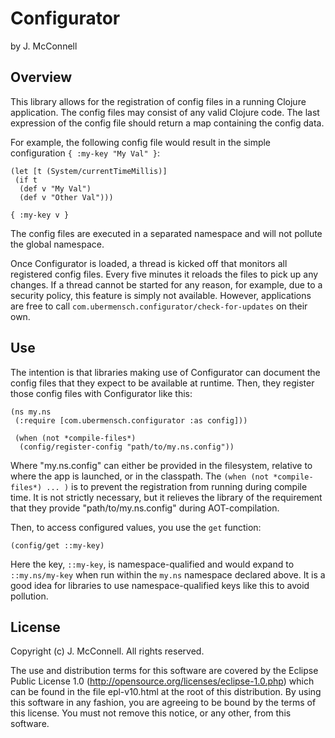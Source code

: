 # Configurator

by J. McConnell

## Overview

This library allows for the registration of config files in a running Clojure
application. The config files may consist of any valid Clojure code. The last
expression of the config file should return a map containing the config data.

For example, the following config file would result in the simple configuration
`{ :my-key "My Val" }`:

    (let [t (System/currentTimeMillis)]
     (if t
      (def v "My Val")
      (def v "Other Val")))
    
    { :my-key v }

The config files are executed in a separated namespace and will not pollute the
global namespace.

Once Configurator is loaded, a thread is kicked off that monitors all
registered config files. Every five minutes it reloads the files to pick up
any changes. If a thread cannot be started for any reason, for example, due to
a security policy, this feature is simply not available. However, applications
are free to call `com.ubermensch.configurator/check-for-updates` on their own.

## Use

The intention is that libraries making use of Configurator can document
the config files that they expect to be available at runtime. Then, they
register those config files with Configurator like this:

    (ns my.ns
     (:require [com.ubermensch.configurator :as config]))

     (when (not *compile-files*)
      (config/register-config "path/to/my.ns.config"))

Where "my.ns.config" can either be provided in the filesystem, relative to
where the app is launched, or in the classpath. The `(when (not *compile-files*)
... )` is to prevent the registration from running during compile time. It is
not strictly necessary, but it relieves the library of the requirement that
they provide "path/to/my.ns.config" during AOT-compilation.

Then, to access configured values, you use the `get` function:

    (config/get ::my-key)

Here the key, `::my-key`, is namespace-qualified and would expand to
`::my.ns/my-key` when run within the `my.ns` namespace declared above. It
is a good idea for libraries to use namespace-qualified keys like this to
avoid pollution.

## License

Copyright (c) J. McConnell. All rights reserved.

The use and distribution terms for this software are covered by the
Eclipse Public License 1.0 (http://opensource.org/licenses/eclipse-1.0.php)
which can be found in the file epl-v10.html at the root of this distribution.
By using this software in any fashion, you are agreeing to be bound by the
terms of this license.  You must not remove this notice, or any other, from
this software.
